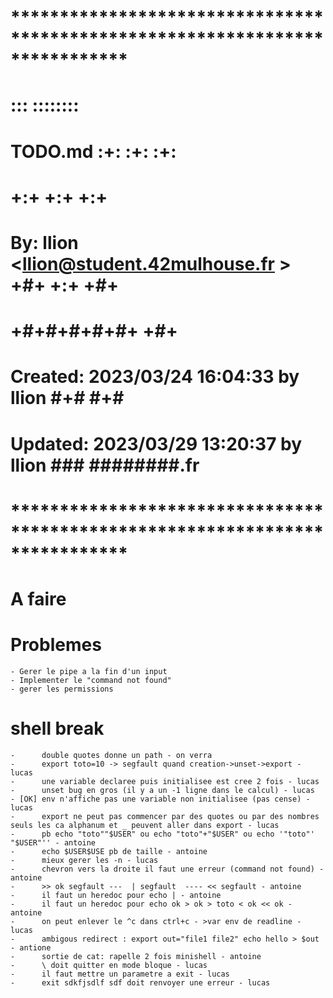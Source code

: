 # **************************************************************************** #
#                                                                              #
#                                                         :::      ::::::::    #
#    TODO.md                                            :+:      :+:    :+:    #
#                                                     +:+ +:+         +:+      #
#    By: llion <llion@student.42mulhouse.fr >       +#+  +:+       +#+         #
#                                                 +#+#+#+#+#+   +#+            #
#    Created: 2023/03/24 16:04:33 by llion             #+#    #+#              #
#    Updated: 2023/03/29 13:20:37 by llion            ###   ########.fr        #
#                                                                              #
# **************************************************************************** #


# A faire


# Problemes

	- Gerer le pipe a la fin d'un input
	- Implementer le "command not found"
	- gerer les permissions

# shell break

	-      double quotes donne un path - on verra
	-      export toto=10 -> segfault quand creation->unset->export - lucas
	-      une variable declaree puis initialisee est cree 2 fois - lucas
	-      unset bug en gros (il y a un -1 ligne dans le calcul) - lucas
	- [OK] env n'affiche pas une variable non initialisee (pas cense) - lucas
	-      export ne peut pas commencer par des quotes ou par des nombres seuls les ca alphanum et _ peuvent aller dans export - lucas
	-      pb echo "toto""$USER" ou echo "toto"+"$USER" ou echo '"toto"' "$USER"'' - antoine
	-      echo $USER$USE pb de taille - antoine
	-      mieux gerer les -n - lucas
	-      chevron vers la droite il faut une erreur (command not found) - antoine
	-      >> ok segfault ---  | segfault  ---- << segfault - antoine
	-      il faut un heredoc pour echo | - antoine
	-      il faut un heredoc pour echo ok > ok > toto < ok << ok - antoine
	-      on peut enlever le ^c dans ctrl+c - >var env de readline - lucas
	-      ambigous redirect : export out="file1 file2" echo hello > $out - antione
	-      sortie de cat: rapelle 2 fois minishell - antoine
	-      \ doit quitter en mode bloque - lucas
	-      il faut mettre un parametre a exit - lucas
	-      exit sdkfjsdlf sdf doit renvoyer une erreur - lucas

